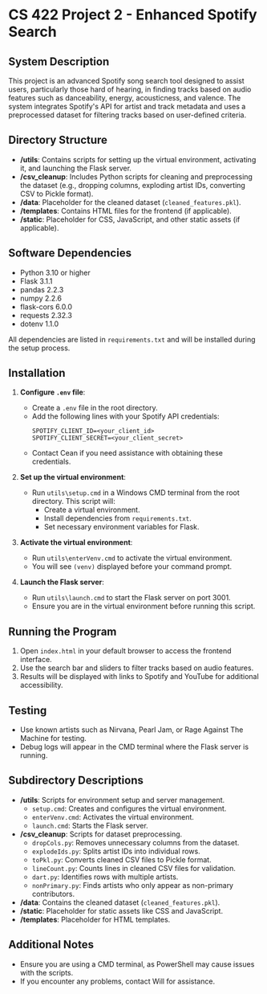 # CS 422 Project 2 - Enhanced Spotify Search

## System Description
This project is an advanced Spotify song search tool designed to assist users, particularly those hard of hearing, in finding tracks based on audio features such as danceability, energy, acousticness, and valence. The system integrates Spotify's API for artist and track metadata and uses a preprocessed dataset for filtering tracks based on user-defined criteria.

## Directory Structure
- **/utils**: Contains scripts for setting up the virtual environment, activating it, and launching the Flask server.
- **/csv_cleanup**: Includes Python scripts for cleaning and preprocessing the dataset (e.g., dropping columns, exploding artist IDs, converting CSV to Pickle format).
- **/data**: Placeholder for the cleaned dataset (`cleaned_features.pkl`).
- **/templates**: Contains HTML files for the frontend (if applicable).
- **/static**: Placeholder for CSS, JavaScript, and other static assets (if applicable).

## Software Dependencies
- Python 3.10 or higher
- Flask 3.1.1
- pandas 2.2.3
- numpy 2.2.6
- flask-cors 6.0.0
- requests 2.32.3
- dotenv 1.1.0

All dependencies are listed in `requirements.txt` and will be installed during the setup process.

## Installation
1. **Configure `.env` file**:
   - Create a `.env` file in the root directory.
   - Add the following lines with your Spotify API credentials:
     ```
     SPOTIFY_CLIENT_ID=<your_client_id>
     SPOTIFY_CLIENT_SECRET=<your_client_secret>
     ```
   - Contact Cean if you need assistance with obtaining these credentials.

2. **Set up the virtual environment**:
   - Run `utils\setup.cmd` in a Windows CMD terminal from the root directory. This script will:
     - Create a virtual environment.
     - Install dependencies from `requirements.txt`.
     - Set necessary environment variables for Flask.

3. **Activate the virtual environment**:
   - Run `utils\enterVenv.cmd` to activate the virtual environment.
   - You will see `(venv)` displayed before your command prompt.

4. **Launch the Flask server**:
   - Run `utils\launch.cmd` to start the Flask server on port 3001.
   - Ensure you are in the virtual environment before running this script.

## Running the Program
1. Open `index.html` in your default browser to access the frontend interface.
2. Use the search bar and sliders to filter tracks based on audio features.
3. Results will be displayed with links to Spotify and YouTube for additional accessibility.

## Testing
- Use known artists such as Nirvana, Pearl Jam, or Rage Against The Machine for testing.
- Debug logs will appear in the CMD terminal where the Flask server is running.

## Subdirectory Descriptions
- **/utils**: Scripts for environment setup and server management.
  - `setup.cmd`: Creates and configures the virtual environment.
  - `enterVenv.cmd`: Activates the virtual environment.
  - `launch.cmd`: Starts the Flask server.
- **/csv_cleanup**: Scripts for dataset preprocessing.
  - `dropCols.py`: Removes unnecessary columns from the dataset.
  - `explodeIds.py`: Splits artist IDs into individual rows.
  - `toPkl.py`: Converts cleaned CSV files to Pickle format.
  - `lineCount.py`: Counts lines in cleaned CSV files for validation.
  - `dart.py`: Identifies rows with multiple artists.
  - `nonPrimary.py`: Finds artists who only appear as non-primary contributors.
- **/data**: Contains the cleaned dataset (`cleaned_features.pkl`).
- **/static**: Placeholder for static assets like CSS and JavaScript.
- **/templates**: Placeholder for HTML templates.

## Additional Notes
- Ensure you are using a CMD terminal, as PowerShell may cause issues with the scripts.
- If you encounter any problems, contact Will for assistance.